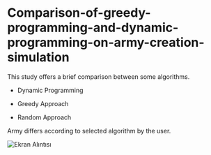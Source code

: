 # Comparison-of-greedy-programming-and-dynamic-programming-on-army-creation-simulation
This study offers a brief comparison between some algorithms.

- Dynamic Programming

- Greedy Approach

- Random Approach

Army differs according to selected algorithm by the user.

![Ekran Alıntısı](https://user-images.githubusercontent.com/95179775/174869705-0d8ff01c-ba6a-40f3-9e67-01ae700ed4f1.JPG)
